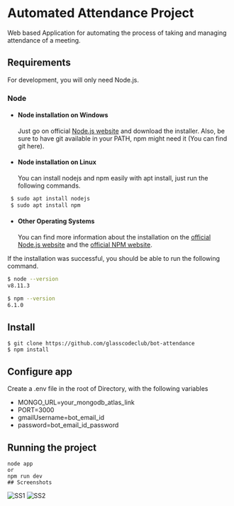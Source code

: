 
# Automated Attendance Project

Web based Application for automating the process of taking and managing attendance of a meeting.


## Requirements

 For development, you will only need Node.js.

### Node

- #### Node installation on Windows


  Just go on official  [Node.js website](https://nodejs.org/en/) and download the installer. Also, be sure to have git available in your PATH, npm might need it (You can find git here).

- ####  Node installation on Linux


  You can install nodejs and npm easily with apt install, just run the following commands.

```bash
 $ sudo apt install nodejs
 $ sudo apt install npm
```
- ####  Other Operating Systems


    You can find more information about the installation on the [official Node.js website](https://nodejs.org/en/) and the [official NPM website](https://www.npmjs.com/).

If the installation was successful, you should be able to run the following command.
   ```bash
 $ node --version
v8.11.3

$ npm --version
6.1.0
``` 
 
  ## Install

    $ git clone https://github.com/glasscodeclub/bot-attendance
    $ npm install
## Configure app

Create a .env file in the root of Directory, with the following variables 

- MONGO_URL=your_mongodb_atlas_link 
- PORT=3000
- gmailUsername=bot_email_id
- password=bot_email_id_password
## Running the project

    node app
    or 
    npm run dev
    ## Screenshots
![SS1](/screenshots/meetdetails.png?raw=true) 
![SS2](/screenshots/dashboard.png?raw=true)   
